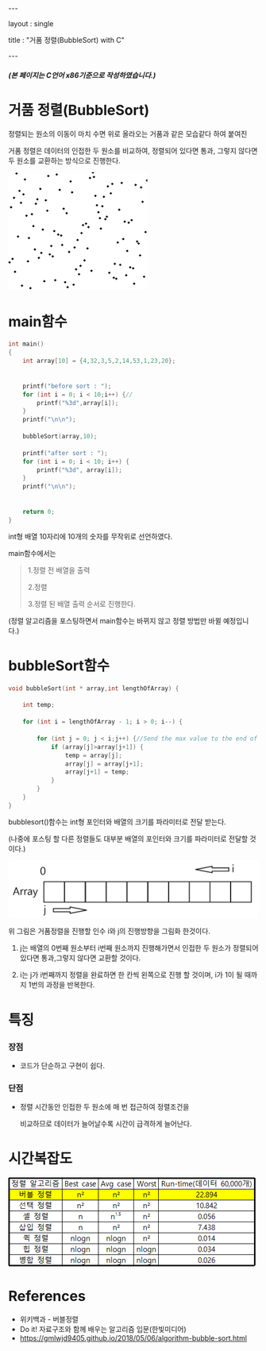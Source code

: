 \---

layout : single

title : "거품 정렬(BubbleSort) with C"

\---

##### (본 페이지는 C언어 x86기준으로 작성하였습니다.)

# 거품 정렬(BubbleSort)

정렬되는 원소의 이동이 마치 수면 위로 올라오는 거품과 같은 모습같다 하여 붙여진

거품 정렬은 데이터의 인접한 두 원소를 비교하여, 정렬되어 있다면 통과, 그렇지 않다면 두 원소를 교환하는 방식으로 진행한다.

![Bubble_sort_animation](../images/bubblesort/Bubble_sort_animation.gif)



# main함수

```c
int main()
{
	int array[10] = {4,32,3,5,2,14,53,1,23,20};

	
	printf("before sort : ");
	for (int i = 0; i < 10;i++) {//
		printf("%3d",array[i]);
	}
	printf("\n\n");

	bubbleSort(array,10);

	printf("after sort : ");
	for (int i = 0; i < 10; i++) {
		printf("%3d", array[i]);
	}
	printf("\n\n");


	return 0;
}
```

int형 배열 10자리에 10개의 숫자를 무작위로 선언하였다.

main함수에서는

> 1.정렬 전 배열을 출력
>
> 2.정렬
>
> 3.정렬 된 배열 출력  순서로 진행한다.

(정렬 알고리즘을 포스팅하면서 main함수는 바뀌지 않고 정렬 방법만 바뀔 예정입니다.)



# bubbleSort함수

```c
void bubbleSort(int * array,int lengthOfArray) {
	
	int temp;

	for (int i = lengthOfArray - 1; i > 0; i--) {

		for (int j = 0; j < i;j++) {//Send the max value to the end of the array
			if (array[j]>array[j+1]) {
				temp = array[j];
				array[j] = array[j+1];
				array[j+1] = temp;
			}
		}
	}
}
```

bubblesort()함수는 int형 포인터와 배열의 크기를 파라미터로 전달 받는다.

(나중에 포스팅 할 다른 정렬들도 대부분 배열의 포인터와 크기를 파라미터로 전달할 것이다.)

![bubblesort](../images/bubblesort/bubblesort.png)

위 그림은 거품정렬을 진행할 인수 i와 j의 진행방향을 그림화 한것이다.



1. j는 배열의 0번째 원소부터 i번째 원소까지 진행해가면서 인접한 두 원소가 정렬되어있다면 통과,그렇지 않다면 교환할 것이다.


2. i는 j가 i번째까지 정렬을 완료하면 한 칸씩 왼쪽으로 진행 할 것이며, i가 1이 될 때까지 1번의 과정을 반복한다.




 # 특징

### 장점

- 코드가 단순하고 구현이 쉽다.

### 단점

- 정렬 시간동안 인접한 두 원소에 매 번 접근하여 정렬조건을

  비교하므로 데이터가 늘어날수록 시간이 급격하게 늘어난다.




# 시간복잡도

![timecomplex(bubblesort)](../images/bubblesort/timecomplex(bubblesort).PNG)



# References

- 위키백과 - 버블정렬
- Do it! 자료구조와 함께 배우는 알고리즘 입문(한빛미디어)
- https://gmlwjd9405.github.io/2018/05/06/algorithm-bubble-sort.html